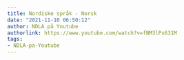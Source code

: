 ```yaml
---
title: Nordiske språk - Norsk
date: "2021-11-10 06:50:12"
author: NDLA på Youtube
authorlink: https://www.youtube.com/watch?v=fNM3lPs631M
tags:
- NDLA-pa-Youtube
---
```

